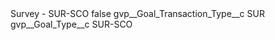 <?xml version="1.0" encoding="UTF-8"?>
<CustomMetadata xmlns="http://soap.sforce.com/2006/04/metadata" xmlns:xsi="http://www.w3.org/2001/XMLSchema-instance" xmlns:xsd="http://www.w3.org/2001/XMLSchema">
    <label>Survey - SUR-SCO</label>
    <protected>false</protected>
    <values>
        <field>gvp__Goal_Transaction_Type__c</field>
        <value xsi:type="xsd:string">SUR</value>
    </values>
    <values>
        <field>gvp__Goal_Type__c</field>
        <value xsi:type="xsd:string">SUR-SCO</value>
    </values>
</CustomMetadata>
